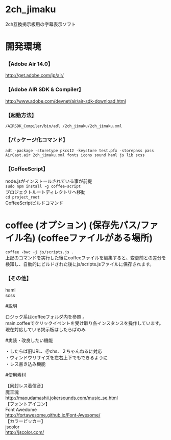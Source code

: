2ch_jimaku
==========

2ch互換掲示板用の字幕表示ソフト

# 開発環境

### 【Adobe Air 14.0】
http://get.adobe.com/jp/air/  
### 【Adobe AIR SDK & Compiler】
http://www.adobe.com/devnet/air/air-sdk-download.html  
### 【起動方法】
`/AIRSDK_Compiler/bin/adl /2ch_jimaku/2ch_jimaku.xml`  
### 【パッケージ化コマンド】
`adt -package -storetype pkcs12 -keystore test.pfx -storepass pass AirCast.air 2ch_jimaku.xml fonts icons sound haml js lib scss`  
### 【CoffeeScript】
node.jsがインストールされている事が前提  
`sudo npm install -g coffee-script`  
プロジェクトルートディレクトリへ移動  
`cd project_root`  
CoffeeScriptビルドコマンド  
# coffee (オプション) (保存先パス/ファイル名) (coffeeファイルがある場所)  
`coffee -bwc -j js/scripts.js .`  
上記のコマンドを実行した後にcoffeeファイルを編集すると、変更前との差分を検知し、自動的にビルドされた後にjs/scripts.jsファイルに保存されます。  
### 【その他】
haml  
scss  

#説明

ロジック系はcoffeeフォルダ内を参照 。  
main.coffeeでクリックイベントを受け取り各インスタンスを操作しています。  
現在対応している掲示板はしたらばのみ  

#実装・改良したい機能

・したらば旧URL、＠chs、２ちゃんねるに対応  
・ウィンドウリサイズを左右上下でもできるように  
・レス書き込み機能  

#使用素材

【同封レス着信音】  
魔王魂  
http://maoudamashii.jokersounds.com/music_se.html  
【フォントアイコン】  
Font Awedome  
http://fortawesome.github.io/Font-Awesome/  
【カラーピッカー】  
jscolor  
http://jscolor.com/  